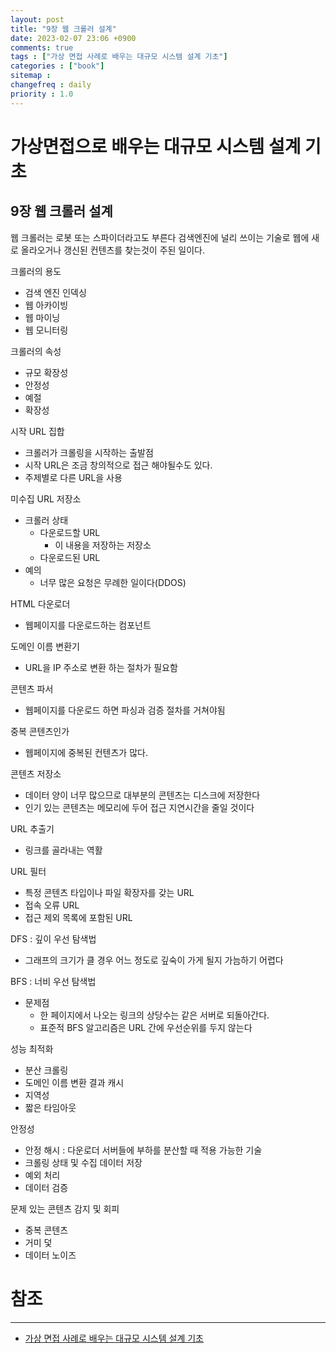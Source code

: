 ```yaml
---
layout: post
title: "9장 웹 크롤러 설계"
date: 2023-02-07 23:06 +0900
comments: true
tags : ["가상 면접 사례로 배우는 대규모 시스템 설계 기초"]
categories : ["book"]
sitemap :
changefreq : daily
priority : 1.0
---
```


# 가상면접으로 배우는 대규모 시스템 설계 기초
## 9장 웹 크롤러 설계

웹 크롤러는 로봇 또는 스파이더라고도 부른다 검색엔진에 널리 쓰이는 기술로 웹에 새로 올라오거나 갱신된 컨텐츠를 찾는것이 주된 일이다.

크롤러의 용도
* 검색 엔진 인덱싱
* 웹 아카이빙
* 웹 마이닝
* 웹 모니터링

크롤러의 속성
* 규모 확장성
* 안정성
* 예절
* 확장성

시작 URL 집합
* 크롤러가 크롤링을 시작하는 출발점
* 시작 URL은 조금 창의적으로 접근 해야될수도 있다.
* 주제별로 다른 URL을 사용

미수집 URL 저장소
* 크롤러 상태
  * 다운로드할 URL
    * 이 내용을 저장하는 저장소
  * 다운로드된 URL
* 예의
  * 너무 많은 요청은 무례한 일이다(DDOS)

HTML 다운로더
* 웹페이지를 다운로드하는 컴포넌트

도메인 이름 변환기
* URL을 IP 주소로 변환 하는 절차가 필요함

콘텐츠 파서
* 웹페이지를 다운로드 하면 파싱과 검증 절차를 거쳐야됨

중복 콘텐츠인가
* 웹페이지에 중복된 컨텐츠가 많다.

콘텐츠 저장소
* 데이터 양이 너무 많으므로 대부분의 콘텐츠는 디스크에 저장한다
* 인기 있는 콘텐츠는 메모리에 두어 접근 지연시간을 줄일 것이다

URL 추출기
* 링크를 골라내는 역활

URL 필터
* 특정 콘텐츠 타입이나 파일 확장자를 갖는 URL
* 접속 오류 URL
* 접근 제외 목록에 포함된 URL

DFS : 깊이 우선 탐색법
* 그래프의 크기가 클 경우 어느 정도로 깊숙이 가게 될지 가늠하기 어렵다

BFS : 너비 우선 탐색법
* 문제점
  * 한 페이지에서 나오는 링크의 상당수는 같은 서버로 되돌아간다.
  * 표준적 BFS 알고리즘은 URL 간에 우선순위를 두지 않는다


성능 최적화
* 분산 크롤링
* 도메인 이름 변환 결과 캐시
* 지역성
* 짧은 타임아웃

안정성
* 안정 해시 : 다운로더 서버들에 부하를 분산할 때 적용 가능한 기술
* 크롤링 상태 및 수집 데이터 저장
* 예외 처리
* 데이터 검증

문제 있는 콘텐츠 감지 및 회피
* 중복 콘텐츠
* 거미 덫
* 데이터 노이즈



# 참조

-----
* [가상 면접 사례로 배우는 대규모 시스템 설계 기초](http://www.yes24.com/Product/Goods/102819435)
